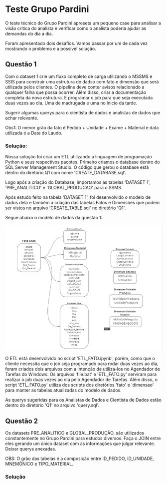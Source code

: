 # Teste Grupo Pardini

O teste técnico do Grupo Pardini apreseta um pequeno case para analisar a visão crítica do analista e verificar como o analista poderia ajudar as demandas do dia a dia. 

Foram apresentado dois desafios. Vamos passar por um de cada vez mostrando o problema e a possível solução.

## Questão 1

Com o dataset 1 crie um fluxo completo de carga utilizando o MSSMS e SSIS para construir uma estrutura de dadso com fato e dimensão que será utilizada pelos clientes. O pipeline deve conter avisos relacionado a qualquer falha que possa ocorrer. Além disso, criar a documentação completa da nova estrutura. E programar o job para que seja executada duas vezes ao dia. Uma de madrugada e uma no ínicio da tarde.

Sugerir algumas querys para o cientista de dados e analistas de dados que achar relevante. 

Obs1: O menor grão da fato é Pedido + Unidade + Exame + Material e data utilizada é a Data do Laudo.

### Solução:

Nossa solução foi criar um ETL utilizando a linguagem de programação Python e seus respectivos pacotes. Primeiro criamos o database dentro do SQL Server Management Studio. O código que gerou o database está dentro do diretório Q1 com nome 'CREATE_DATABASE.sql'. 

Logo após a criação do Database, importamos as tabelas 'DATASET 1', 'PRE_ANALITICO' e 'GLOBAL_PRODUCAO' para o SSMS. 

Após estudo feito na tabela 'DATASET 1', foi desenvolvido o modelo de dados dela e também a criação das tabelas Fatos e Dimensões que podem ser vistos no arquivo 'CREATE_TABLE.sql' no diretório 'Q1'.

Segue abaixo o modelo de dados da questão 1:

![ModeloDados](Modelo_Dados.png)

O ETL está desenvolvido no script 'ETL_FATO.ipynb', porém, como que o cliente necessita que o job seja programado para rodar duas vezes ao dia, foram criados dois arquivos com a intenção de utiliza-los no Agendador de Tarefas do Windows. Os arquivos 'file.bat' e 'ETL_FATO.py' serviram para realizar o job duas vezes ao dia pelo Agendador de Tarefas. Além disso, o script 'ETL_FATO.py' utiliza dos scripts dos diretórios 'fato' e 'dimensao' para manter as tabelas atualizadas do modelo de dados.

As querys sugeridas para os Analistas de Dados e Cientista de Dados estão dentro do diretório 'Q1' no arquivo 'query.sql'.

## Questão 2

Os datasets PRE_ANALITICO e GLOBAL_PRODUÇÃO, são utilizados constantemente no Grupo Pardini para estudos diversos. Faça o JOIN entre eles gerando um único dataset com as informações que julgar relevante. Deixar querys anexadas. 

OBS: O grão das tabelas é a composição entre ID_PEDIDO, ID_UNIDADE, MNEMÔNICO e TIPO_MATERIAL.

### Solução

